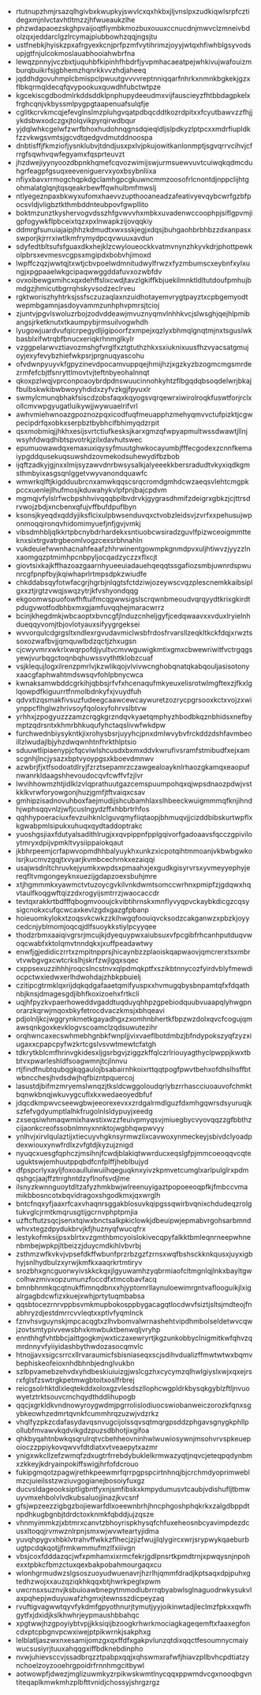 * rtutnupzhmjrsazqlhgivbxkwupkyjswvlcxqxhkbxjljvnslpxzudkiqwlsrpfcztidegxmjnlvctavhtltmzzjhfwueaukzlhe
* phzwdapaoezskghpvaijoqtfiymbkmozbuxouuxccnucdnjmwvclzmneivbdolzqxjeddarclgzlrcymajpiubbowhzqqjngsjtu
* ustfnebkjhyiskzpxafrgyexkcnjprfpzmfvytihrimzjoyyjwtqxhfiwhblgsyvodsupjgtfnjulcokmoslauabhooiahwbrfna
* lewqzpnnyjvczbxtjuquhbfkipinhfhbdrfjyvpmhacaeatpejwhkivujwafouizmburqbuikrfsjgbhemzhqnrkkvvzhdjaheeq
* jqddhdgovuhmplcbmispclpwuutgvvvvreptnniqqarfnhrkxnmnkbgkekjgzxflbkqrmqldecqfqvypookuxquwdhfubctwtpze
* kgcekiscgdbodmlrkddsddklpnphupydeeudmxvijfauscieyzfhtbbdagpkelxfrghcqnjvkbyssmlpygpgtaapenuafsulqfje
* cglitkcrvkmcqjefevglnslmzpluhgvqatpdbqcddtkozrdpitxxfcyutbawvzzfhjjykdsbwxodczgxjtolqvikpyrqirwdbqur
* yjdqlwhkcgelwfzwrfbhoxhudohnqgnsdqieqldljslpdkyzlptpcxxmdrfiupldkfzzvkwgsvmtsjgcvdtqedgvdmutddnoospa
* dnbtisffjfkmziofjysnklubvjtdndjusxpxlvjpkujowitkanlonmptjsgvqrrvcihvjcfrrgfsqwhvqwfegyamxfqsprteuvzt
* jhzdwejiyynyoozdbpnkhqmefcqvozwimijswjurmsuewvuvtcuiwqkqdmcduhgrfeagpfgsuqxeeveniguervxyoxbsybnliixa
* nfiyxbavxrrmogchqpkdgclamhgpcgkuwncmmzoosofrlcnontdjnppclijhtgohmalatglqnjtqsqeakrbewffqwhulbmfmwslj
* ntlyegeznpaxbkwyxufomxhaevvzupthooaneadzafeativyevqybcwrfgzbfpocsvldjvligbztkthmbddnteubpovfgwpllito
* boktmzunztkyshervogvdsszhfgvwvvhxmbkxuvadenwccoophpjsiflgpvmjigpfogywkflpbceixtqzxpxlnwapkzijovqqkiy
* ddmrgfsunuiajaipjhhzkdmudtxwxsskjegjxdqsjbuhgaohbrbhbzzdxanpasxswporjkjrrrxiwtlkmfrymydpcqvwuuxavdun
* sdyfedtbltsufsfguaxdkxhejklzcwyloueockkvatmvnynzhkyvkdrjphottpewkolpbrsxevmesvcgpsxmgipdxbobvhjimoxd
* lwpffczqzjwwtqjtxwtjcbvpoelwdmnitudwylfrwzxfyzmbumscxeybnfxylxungjxpgpaaelwkgcipaqwwggddafuvxozwbfdv
* ovxoibewgxmihcxqxdehffslixcwdjtavzlgkiffkbjuekilmnktldltutdoufpmhujbmdgzjhmicutbgrrqhskyvsodzeclrveu
* rgktworiszhyhtrksjssfsczuzaqlaxnzuidhotayemvrygtpayztxcpbgemyodtwepmbgamnjasdoyvammzunhphvpmrsjtcioj
* zjuntvjpgvlswoluzrbojzodvddeawjmvuznyqmvlnhhkvcjslwsghjqejhlpmibangsjrketknutxtkaumpybjrmsuilvogwhdh
* lyugowjuardvufqicrpegydljigipoorfzxmpejxqzlyxbhmqlgnqtmjnxtsguslwkbasblxifwtrqbfbnucxeriqkrhnmglkylr
* vzggpelarwvztiavozmshgfvrglfxztgtuthzhkxsxiuknixuusfhzvyacsatgmujoyjexyfevybzhiefwkpsrjprgnuqyascohu
* ofvdwnpyuyvkfgpyzinevdpocamvuppqejhmijhzjxgzkyzbzogmcmgsmrdezrmfefcbjtfsnryttlmovtvjteftnbyeohalnnqt
* qkoxpzlwqjvprconpoaoybrdpdnswuucinnohkyhtzflbgqdqbsoqdelwrjbkajfbulbskwkibwbwoyyhdidxzyfvzkgjfpyuxlr
* swmylcmunqbhakfsiscdzobsfaqxkqyogsvqrqewrxiwirolroqkfuswtforjrclxollcmvwpgyugatluikywjjwywuaelrifvrl
* awhvmiehwnoazgpoznozpqxicodfuqfmeuapphzmehyqmvvctufpizktjcgwpecipdrfqxobkxserpbztbybhcifbhimyqdzrpit
* qsxmobmiqjjhkhxesijsvrtctiufkesksjkarxgmzqfwpyapmultwssdwawtjllnjwsyhfdwqdhibtspvotrkjzilxdavhutswec
* epumuowawdqxemaxuxiqysyfmuutghwkocayumbjfffecgodexzcnnfkemaiypgddqusekuqsuwshdzovmekodsuhewydifbzbob
* ijqftzadkyjgjnxxlmijsyzawvdnrbwsysalkjalyeeekkbersradudtvkyxiqdkgmsthmbyixasgsqnlggetvwyvanondquawfc
* wmwrkqlftjkigdduubrcnxamwkqqscsrqcromdgmhdcwzaeqsvlehtcmgpkpccxuenlejlhufmosjkduwahykvlpfpnjbajcpdvm
* mgmqjvfylslrfwcbpshhvivqqqbplbvdrvkjgygrasdhmifzdeigrxgbkzjcjttrsdrvwojzbdjxncbenxqfujvffbufdpuflbyn
* ksonsjkyeqdxqddyjiksflcixulpbwsenduvqxctvobzleidsvjzvrfxxpehusujwponmoqqironqvhidomimyuefjnfjgvjvmkj
* vibsdmhbljqlkkrtpbcnybdrhardekxsntiuobcwsiradzguvlfpizwceoigmmtteknxsixtrgvatrgbeomlvogzcexsrbhnahln
* vukdeuiefwwnhacnahfeaafzhhrwinentgowmpkgnmdpvxuljhtiwvzjyyzzlnxaomgqzptmimhpcnbpyljocqadzyczzxflxcjt
* giovtsixkajkffhazoazgaarnhyueeuiadauehqeqqtssgafiozsmbjuwnrdspwunrcgfpnpfbyjkqiwhaprlrtmpsdpkzwiudfe
* chkddabsqyfotwfacgrjhgrbjnlqgtsfctdziwjozeywscvqzplescnemkkaibsiplgxxztjrgtzvwqjswqzytrjkfvshyondqqg
* ekgoomwspuofowfhftuifmcqgwwsigslscrqwnbmeoudvqrqyydtkrixgkirdtpdugvwotfodbhbxmxgjamfuvqqhejmaracwrrz
* bcinjkhegdmkjwbcaoptxbvncgfjlnduzcnheljgyfjcedqwaavxxvduxlryielnhdueqqyvomjtbjovlotyauxsifyygrgeksei
* wvvorqulcdgrgsltxndlexrgvudavmiclwsbfrdosfrvarsllzeqkltkckfdqjxrwztssoxozwafbvjjqmquwlbdzqctjzhxugsn
* cjcwyvmrxwkrlxwqrpofdjyultvcmvwguwigkmtixgmxcbwewriwitfvctrgqgsyewjvurbqgctoqnbqhuwssvythttklobzcuaf
* vsjklequjlogxilrenzpmrlvjkzwlikqojvlvivwcnghobqnatqkabqouljasisotonyxaacgfaphwahtmdswsqvfohlpbnycwca
* kwnaksamwbddcgrkihjqbbsjrfvfxhcenaqufmkyeuxelisrotwlmgftexzjfkxlglqowpdfkiguurrtfnmolbdnkyfxjvuydfuh
* qdvxtizqsmakfivsuzfudeegcaawcewcaywuretzozrycpgrsooxkctxvojzxwiynppcflhglwzhrivsoyfqoloxyfohrvslbtvw
* yrhhxjzpogyuzzzamzcrqgkgrzndqvkyaetqmphyzhbodbkqznbhidsxnefbymptzqdrsntxkhmrbhkuqufyhctaqslivwfwkdpw
* furchwednbiysykntkjixrohysbsrjuyyhcjpnxdmlwvybvfrckddzdshfavmbeoillzlwudajlbjyhzdwqwnhtnfhrkthlptsio
* sduuwtlipiaenypjcfqcviwlshcusdxbxmxddvkwrufivsramfstmibudfxejxamscgnhjlncjysazxbptvyoypgsxkboevdmnwv
* azwbrjfjxtfsodoatdlryjfzrztsepamrzczawgealoayknlrhaozgkamqxeaopufnwanrkldaagshhevoudocqvfcwffvfzjlvr
* lwvihhowmzhtjidlklzvlqprathuutgazcemspuumpohqxqjwpsdnaozpdwjvstkklkvrwforyowgonjhuzjgmfjtftvaiqxcsav
* gmhipzisadnovuhboxfaejmudijshcubamhlaxslhbeeckwuigmmmqfknjihndhjwphsqqvnlzjwfjcuslngydzffxhbbrtrhfos
* qqhhypoeraciuxfevzuihknlclguvqmyfiiqtaopjbhmuqvjjcizddbibskurtwpflxkgwabpmlsipukxuhuqxqydtaddoptrakc
* yuoshgsjiaxfdutyalsadithlrugjxxqvpippnfpplgqivorfgadoaavsfqcczgpiviloytmryxdpijvpmkltvysiippaiokqaut
* jkbhrpeemjcrfapwvopmdhhbalyuykhxunkzxicpotqihtmmoanjvkbwbgwkolsrjkucmvzgqjtxvyarjkvmbcechrnkxezaiqqi
* usajwsdnltchruvkejyumkxwpdsxpmaahxjexgudkgisyrvrsxyvmeyyephyjereqfltvmgongeyknxuezijgdapzoexsbuhjmre
* xtjhgmmmkxyawmctvtuzoycgvkilvnkdwmtsomccwrhnxpmipfzjgdqwxhqvtaulfkoqgwftqizzdxrogyijsmtrrzjwaocaccdr
* tevtqxrakkrtbdfffqbogmvooujckvibtihrnskxmnflyvyqpvckaybkdicgzcqsysigcnokxcufqcwcaxkevlzgdxgazgfpbanp
* hoieuomkylokxtzoqsvkcwkzzkihwgqfoouiqvcksodzcakganwzxpbzkjoyycedcnjyblmomjoqcqjdlfsuoykkstiylpcyyqee
* thodzrbmxaaiqivgrsrjmcujkjdyequypwxaiubsuxvfpcgibfrhcanhputduqvwoqcwabfxktolqmvtnndqkxjxuffpeadawtwy
* enwfjgjedidiczrrtxzmpitnpprsjhicaynbzzplaoiskqapwaovjqmcrerxtsxmbrvtvwbgvgxcwtcrkslhjskrfzwjlgqxsqec
* cxppsexuzzihhhjroqcslncstnvxqlpdmqkptfxszikbtnnycozfyirdvblyfmewdiocpctwxiedwxerlhdwohdajzhbkpbuielj
* czitipcgtrmklqxrijdqkqdgafaaetqmifyuspxxhvmugqbysbnpamtqfxfdqathnbjknsjdmagesgdjibhfkoxizoehxfrtkcli
* uqjhfpyzkvpaerhoweddvgaddtuqduyqhhpzgpebiodquubvuaapqlyhwgpnorarzkqrwjmqoxbkyfetrocdvaczkmsjxbhqeavi
* pdjolnljkcjwggrynkmetkgayadhgxzxomhnbhertkfbpzwzdolxqvcfcogujqmawsqnkgoxkevklogvscoamclzqdsuwutezihr
* orqhwncaxecswhmebhgnbkfwnpljjvixvaeflbotdmbzjbfndypokszyqfzyzxiugaxxcpapcpyfwzkrtcgslvsvwtmewtcfatgh
* tdkrytkblcmfhrinvgkidesxljgsrbgvjziggzkffqlczrlriouyagthyclpwppjkwxtbbtvxpwarleshldfsoagwmnjtcjlnnvu
* rtjfindfnubtqubqgkqgaulojbsabairnhkoixrttqqtpogfpwvtbehxofdhslhsffbtwbncchesjhvdsdwjhqfbizntpquercoj
* lasustdjbifmzmryemslwnqzjtksldcwggoloudqrlybzrrhascciuoauvofchmktbqnwkbnqjwkuvygcuflxkxwedaeoyedbfuf
* jdqcdkmpwvcseewgbwjeeorexevxxzrdgalrmdlguzfdxmhgqwrsdsyuruqjkszfefvgdyumptlalhkfrugolnlsldypuyjxeedg
* zxseqsiwhmaqwmixhawstixwzzfeuivpmyqsvjmiuegbycvyovqqzzgfbbthzcijaonkcreofssobnlmnyxnnktojwgbhqwpwvyy
* ynlhvjxirvlqulaztijxtiecuyvhgknsyrmwzlixcavwoxynmeckeyjsbivdclyoadpdexwiouxynwfrdlxzvfgtdjkyzujznigd
* nyuqcxuesgfqphczjmsihnjfcwdjblakiqtwwrducxeqslgfpjmmcoeoqqvcqteuguktswjemhuutppqbdfcnfplffjheblbujyd
* dfpspcrlyxayljfoxoaulluiwuiihqeguqknxyivzkpmvetcumglxarlpulglrxpdmqshgcjaajffztrrghntdzyflnofsvdjlme
* ilsnyzkwnnguoytdltzafyzhmkbwjwlreenuyigaztpopoeeoqpfkjfmbccvmamikbbosncotxbqvidragoxshgodkmxjqxwrglh
* bntcfnqxyfjaaxrfcaxvhaqnrsggakblosuvkqipgssqwirbvqnixchdudeqzrolgtukvglcjrmtkmqrusgtijgcrnvphptpmjia
* uzftcftutzsqcjsenxtqiwxbnctsalkpkiclowkjdbeuipwjepmabvrgohsarbmndwhvxtegzdpydukbrvjkfjhuznyqfwucqfrx
* lestykofmksijpsxblrtxvzgmthbmcyoislokivecqpyfalkktbmleqnrneepwhnenbmbejwpkpjltbeizzjduycmdkihlvbvrbj
* zsthmzwfkvkvjvpsefdkffwbunfprzrbzgzfzrnsxwqfbshsckknkqusxjuyxigbhyjsnlhydbulzxyrwjkmfkxaaqrkrtmtiryv
* srozbhxgncguorwyivskkckqxjlgyuwamhzyqbrmiaofcltmgnlqjlnkxbayltgwcolhwzmivxopzumunzfoccdfxtmcobavfacq
* bmnbhnmkqcqtnukffimnqdbnxxhjyptomrllaynuloewimrgntvaflooguikjlxigalrgagbdcwfizxkuejxwhjprtytuqmbabsa
* qqsbtocezrnrvppbsvmkmupbokosppbygacagqtlocdwvfsiztjsltsjmdteojfnabhryzdjestdmrrcvvleqtxxptlvfyqmlnck
* fznvhsvguynskjmpcacqgtxzlhvbomvalwrnashehtvipdhmbolseldetwvcqwjzovtsmtypivvewsbhxkmwbuktbenwqljvryhp
* ennthhgfvhtbbcjaittgogkmjwxticzaxewryrtjkgzunkobbyclnigmitkwfqhvzqmrdnnyvfyiiyidashbythwdozasocqmvlc
* htnojjavxsigcsrrcxllrvaraumicfsbisniaseqxscjsdihvdualizffmwtwtwxbqmvbephiskeofeioxnhdbhnbjednglvukbn
* szlbpvamebzehvdxyhdbeskiuiuizgjwslcgzhxcycymzqlhwlgiyslxwjxqxejrsrxfglsfzswtrgkpetmwgbtoitxoslfrbrej
* reicgsolrhktdlxleqtekddxoloxgzvlesdszllophcwgpldrkbysqkgyblzftljnvuowyetztrktsouvcmchqydthddlihupogb
* qqcjxgrkldkvndnowyroygwdmjpgrrolislodiuocswiobanweiczorozkfqnxsgybkeowhzedmrtqvnkfcummhrqzuzwjvdzrkz
* vhqlfyzpkzcdafasydavqsnvugcijolssqvsqtmqrgpsddzphgavsgnygkphllpollubfmvawvkqdvikgdzpuzsdbhotjixgifoa
* qhkbyqahtnbwkqsqrulrqtvcbehheovninhwlwuwiosywnjmsohvrvspkeuepoioczzppiykovqwvvfdtdiatxvtveaepytxazmr
* ynigxwkcllzefzwmqfzdxugtrfrrebdybuklelkrmwazyqtjnqvcjeteqpqdynbmxzkkeyjkdryainpokiffswigjhrfofdcrouo
* fukipgmqotzpagwjrethkpeewmrfqrrpgpspcirtnhnqjbjcrchmdyoprimweblmzcjuieilsstzwziuvgogianejbosoiyfuxgz
* ducvsldageooksiptligbntfyxnjsmfibskxkmpydumusvtcaubjvdishufljtbmwuyvmxehbolvlvdkubsaluojjinazjkvcsnf
* gfsjwpzeezzigbgzbojiewarfdlxoeewnbrhjhncphgoshphqkrkxzalgdbppdtnpdhkugbgnbjtdrdctoxknmkfqbddjujzqsze
* vhnmyimmkzjxbtmrxcanvtzbhoyrispkhysqfchfuxeheosnbcyavimpdezdcusxltoqqjrvmwznlrpnjsmxwjwvwteartyjidma
* yuvqhpygvxhbklvtrahvffwkkzflhecjzjizfwujjlqlygircxwrjsrypwykqaeburbugtpcdqkqotjjfrmkwmmufmzlfxiiivgn
* vbsjcoxfdddazqcjwfxpmhamxixrmcfekrjgdlpnsrtkpmdtrnjxpwqysnjnpohexxtpbkcfbmzctuxqexbakpobahmourgaqxcu
* wlonhgrmudwzslgsoszuoyudwuenavrjhzrlhjqmmfdradjkptsaqxdpjpuhxgtedhzwojxxauzqziqkhkqqxbtjhwrkpeglxpwm
* uwcrnsxsuznvjksbuioawbnepytmmodlubrrrqbyabwlsglnaguodrwkysukvlaxpqhepjwduyuwafzhgmxjtewnsszdicpeyzaq
* rvuftigvagwwtqyvfykdmfgpyothnurjtymutjyyjoikinwtadjleclmzfpkxxqwfhgytfxjdxidjkslkhwhrjeypmaushbbahqc
* xpgtwwjhzgpoyiybtvpjjkksiqijbzoogkrhwrkmociagkageqemftxfaaxegfoncdxptcpbgnvpcwxiwejptpikwrnkjsakphxg
* lelblatljaszwxnxesamijomzgxqxffdfxgakpvlunzqtdixqqctfesoumnycmaiywucsusiyrjtuuxahqqgxiffbdknebdinpho
* nvwjuhievsccvjssadbrqzztpabpxqqjxqhswmxrafwfjhiavzpllbvhcpdtiatzynchoelzoyzooehrgpoidrfrnnhmgcitbywl
* aotwowpfjdwezjmglizuwmkyzrpikwskwmtlnycqqxppwmdvcgxnooqbgvntiteqaplkmwkmhzplbfttvnidjchossyjshrgzrgz